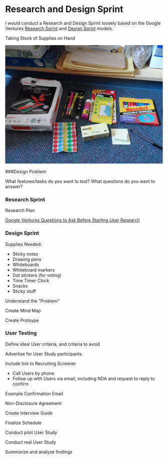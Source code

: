 # Research and Design Sprint

I would conduct a Research and Design Sprint loosely based on the Google Ventures [Research Sprint](http://www.gv.com/lib/the-gv-research-sprint-a-4-day-process-for-answering-important-startup-questions) and [Design Sprint](http://www.gv.com/sprint) models. 

Taking Stock of Supplies on Hand

![](design-sprint/supply-cabinet.jpg)

###Design Problem

What features/tasks do you want to test? What questions do you want to answer?

### Research Sprint

Research Plan 

[Google Ventures Questions to Ask Before Starting User Research](http://www.gv.com/lib/questions-to-ask-before-starting-user-research)

### Design Sprint

Supplies Needed:
* Sticky notes 
* Drawing pens 
* Whiteboards 
* Whiteboard markers
* Dot stickers (for voting)
* Time Timer Clock 
* Snacks 
* Sticky stuff

Understand the "Problem"

Create Mind Map

Create Protoype

### User Testing

Define ideal User criteria, and criteria to avoid

Advertise for User Study participants

Include link to Recruiting Screener

* Call Users by phone
* Follow up with Users via email, including NDA and request to reply to confirm

Example Confirmation Email

Non-Disclosure Agreement

Create Interview Guide

Finalize Schedule

Conduct pilot User Study

Conduct real User Study

Summarize and analyze findings









